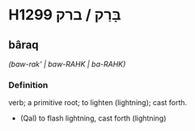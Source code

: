 # H1299 בָּרַק / ברק

## bâraq

_(baw-rak' | baw-RAHK | ba-RAHK)_

### Definition

verb; a primitive root; to lighten (lightning); cast forth.

- (Qal) to flash lightning, cast forth (lightning)
